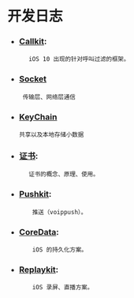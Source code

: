 # 开发日志

* ### [Callkit](call-k-i-t.md):


```
      iOS 10 出现的针对呼叫过滤的框架。
```

* ### [Socket](socket.md)

  ```
   传输层、网络层通信
  ```

* ### [KeyChain](keychain.md)

  `共享以及本地存储小数据`

* ### [证书](证书.md):


```
      证书的概念、原理、使用。
```

* ### [Pushkit](push.md):


```
       推送（voippush）。
```

* ### [CoreData](coredata.md):


```
       iOS 的持久化方案。
```

* ### [Replaykit](relaykit.md):


```
       iOS 录屏、直播方案。
```

